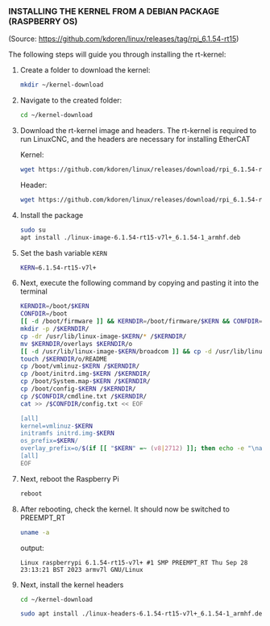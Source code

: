 ### INSTALLING THE KERNEL FROM A DEBIAN PACKAGE (RASPBERRY OS)

(Source: <https://github.com/kdoren/linux/releases/tag/rpi_6.1.54-rt15>)

The following steps will guide you through installing the rt-kernel:

1. Create a folder to download the kernel:

    ```bash
    mkdir ~/kernel-download
    ```

2. Navigate to the created folder:

    ```bash
    cd ~/kernel-download
    ```

3. Download the rt-kernel image and headers. The rt-kernel is required to run LinuxCNC, and the headers are necessary for installing EtherCAT

   Kernel:

   ```bash
   wget https://github.com/kdoren/linux/releases/download/rpi_6.1.54-rt15/linux-image-6.1.54-rt15-v7l+_6.1.54-1_armhf.deb
   ```

   Header:

   ```bash
   wget https://github.com/kdoren/linux/releases/download/rpi_6.1.54-rt15/linux-headers-6.1.54-rt15-v7l+_6.1.54-1_armhf.deb
   ```

4. Install the package

   ```bash
   sudo su
   apt install ./linux-image-6.1.54-rt15-v7l+_6.1.54-1_armhf.deb
   ```

5. Set the bash variable `KERN`

   ```bash
   KERN=6.1.54-rt15-v7l+
   ```

6. Next, execute the following command by copying and pasting it into the terminal

   ```bash
   KERNDIR=/boot/$KERN
   CONFDIR=/boot
   [[ -d /boot/firmware ]] && KERNDIR=/boot/firmware/$KERN && CONFDIR=/boot/firmware
   mkdir -p /$KERNDIR/
   cp -dr /usr/lib/linux-image-$KERN/* /$KERNDIR/
   mv $KERNDIR/overlays $KERNDIR/o
   [[ -d /usr/lib/linux-image-$KERN/broadcom ]] && cp -d /usr/lib/linux-image-$KERN/broadcom/* /$KERNDIR/
   touch /$KERNDIR/o/README
   cp /boot/vmlinuz-$KERN /$KERNDIR/
   cp /boot/initrd.img-$KERN /$KERNDIR/
   cp /boot/System.map-$KERN /$KERNDIR/
   cp /boot/config-$KERN /$KERNDIR/
   cp /$CONFDIR/cmdline.txt /$KERNDIR/
   cat >> /$CONFDIR/config.txt << EOF
   
   [all]
   kernel=vmlinuz-$KERN
   initramfs initrd.img-$KERN
   os_prefix=$KERN/
   overlay_prefix=o/$(if [[ "$KERN" =~ (v8|2712) ]]; then echo -e "\narm_64bit=1"; fi)
   [all]
   EOF
   ```

7. Next, reboot the Raspberry Pi

   ```bash
   reboot
   ```

8. After rebooting, check the kernel. It should now be switched to PREEMPT_RT

   ```bash
   uname -a
   ```

    output:

    ```text
    Linux raspberrypi 6.1.54-rt15-v7l+ #1 SMP PREEMPT_RT Thu Sep 28 23:13:21 BST 2023 armv7l GNU/Linux
    ```

9. Next, install the kernel headers

    ```bash
    cd ~/kernel-download
    ```

    ```bash
    sudo apt install ./linux-headers-6.1.54-rt15-v7l+_6.1.54-1_armhf.deb
    ```
